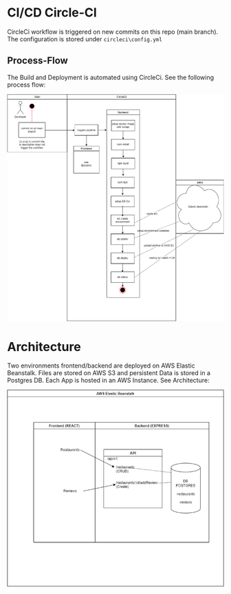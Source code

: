 
# CI/CD Circle-CI
CircleCi workflow is triggered on new commits on this repo (main branch).
The configuration is stored under `circleci\config.yml`

## Process-Flow
The Build and Deployment is automated using CircleCi. See the following process flow:

![CICD](diagrams/deployment-pipeline.png)


# Architecture
Two environments frontend/backend are deployed on AWS Elastic Beanstalk. Files are stored on AWS S3 and persistent Data is stored in a Postgres DB.
Each App is hosted in an AWS Instance. See Architecture:

![Architecture](diagrams/architecture.png)
